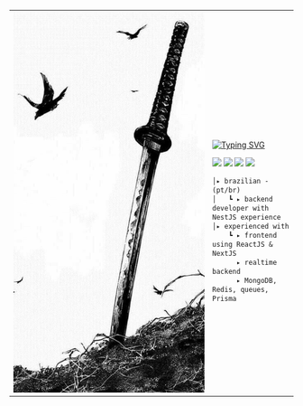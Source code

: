 <table>
    <tr>
        <!-- Ajuste da largura da célula -->
        <td style="width: 70%;">
            <!-- Ajuste da largura da imagem -->
            <img src="https://raw.githubusercontent.com/andersonzero0/andersonzero0/main/image.jpeg" style="width:100%; border: none;"/>
        </td>
        <td style="width: 30%; vertical-align: middle;">
            <p style="font-family: monospace; font-size: 80px;">    
                
 <a href="https://git.io/typing-svg"><img src="https://readme-typing-svg.herokuapp.com?font=Fira+Code&duration=2000&pause=1000&color=F7F7F7&background=0D1117&center=true&vCenter=true&repeat=false&width=435&lines=Anderson+Viana+%7C+Software+Developer" alt="Typing SVG" /></a>
    
</p>    

<p>
  <a href="https://github.com/andersonzero0"><img src="https://img.shields.io/badge/GitHub-000000?style=for-the-badge&logo=github&logoColor=white"/></a>
  <a href="https://www.linkedin.com/in/andersonvianaa/"><img src="https://img.shields.io/badge/LinkedIn-000000?style=for-the-badge&logo=linkedin&logoColor=white"/></a>
  <a href="https://twitter.com/andersonn_dev"><img src="https://img.shields.io/badge/Twitter/X-000000?style=for-the-badge&logo=x&logoColor=white"/></a>
  <a href="https://dev.to/andersonzero0"><img src="https://img.shields.io/badge/DEV.TO-000000?style=for-the-badge&logo=dev.to&logoColor=white"/></a>
</p>
                                                                                                  
                                                                                                    
        
    │▸ brazilian - (pt/br)
    │   ┗ ▸ backend developer with NestJS experience                                               
    │▸ experienced with
        ┗ ▸ frontend using ReactJS & NextJS
          ▸ realtime backend
          ▸ MongoDB, Redis, queues, Prisma
